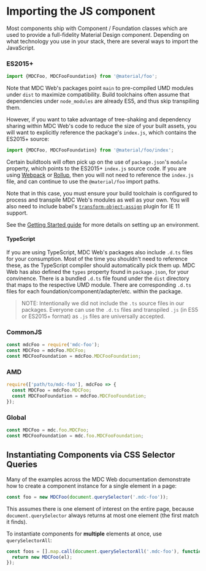 <!--docs:
title: "Importing JS Components"
navTitle: "Importing JS Components"
layout: landing
section: docs
path: /docs/importing-js/
-->

# Importing the JS component

Most components ship with Component / Foundation classes which are used to provide a full-fidelity Material Design component. Depending on what technology you use in your stack, there are several ways to import the JavaScript.

### ES2015+

```js
import {MDCFoo, MDCFooFoundation} from '@material/foo';
```

Note that MDC Web's packages point `main` to pre-compiled UMD modules under `dist` to maximize compatibility.
Build toolchains often assume that dependencies under `node_modules` are already ES5, and thus skip transpiling them.

However, if you want to take advantage of tree-shaking and dependency sharing within MDC Web's code to reduce the size
of your built assets, you will want to explicitly reference the package's `index.js`, which contains the ES2015+ source:

```js
import {MDCFoo, MDCFooFoundation} from '@material/foo/index';
```

Certain buildtools will often pick up on the use of `package.json`'s `module` property, which points to the ES2015+ `index.js` source code. If you are using [Webpack](https://webpack.js.org/) or [Rollup](https://rollupjs.org/guide/en), then you will not need to reference the `index.js` file, and can continue to use the `@material/foo` import paths.

Note that in this case, you must ensure your build toolchain is configured to process and transpile MDC Web's modules
as well as your own. You will also need to include babel's
[`transform-object-assign`](https://www.npmjs.com/package/babel-plugin-transform-object-assign) plugin for IE 11 support.

See the [Getting Started guide](getting-started.md) for more details on setting up an environment.

#### TypeScript

If you are using TypeScript, MDC Web's packages also include `.d.ts` files for your consumption. Most of the time you shouldn't need to reference these, as the TypeScript compiler should automatically pick them up. MDC Web has also defined the `types` property found in `package.json`, for your convinence. There is a bundled `.d.ts` file found under the `dist` directory that maps to the respective UMD module. There are corresponding `.d.ts` files for each foundation/component/adapter/etc. within the package.

> NOTE: Intentionally we did not include the `.ts` source files in our packages. Everyone can use the `.d.ts` files and transpiled `.js` (in ES5 or ES2015+ format) as `.js` files are universally accepted.

### CommonJS

```js
const mdcFoo = require('mdc-foo');
const MDCFoo = mdcFoo.MDCFoo;
const MDCFooFoundation = mdcFoo.MDCFooFoundation;
```

### AMD

```js
require(['path/to/mdc-foo'], mdcFoo => {
  const MDCFoo = mdcFoo.MDCFoo;
  const MDCFooFoundation = mdcFoo.MDCFooFoundation;
});
```

### Global

```js
const MDCFoo = mdc.foo.MDCFoo;
const MDCFooFoundation = mdc.foo.MDCFooFoundation;
```

## Instantiating Components via CSS Selector Queries

Many of the examples across the MDC Web documentation demonstrate how to create a component instance for a single element in a page:

```js
const foo = new MDCFoo(document.querySelector('.mdc-foo'));
```

This assumes there is one element of interest on the entire page, because `document.querySelector` always returns at most one element (the first match it finds).

To instantiate components for **multiple** elements at once, use `querySelectorAll`:

```js
const foos = [].map.call(document.querySelectorAll('.mdc-foo'), function(el) {
  return new MDCFoo(el);
});
```
